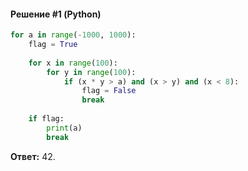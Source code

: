 #### Решение #1 (Python)
```python
for a in range(-1000, 1000):
    flag = True
    
    for x in range(100):
        for y in range(100):
            if (x * y > a) and (x > y) and (x < 8):
                flag = False
                break
    
    if flag:
        print(a)
        break
```
**Ответ:** 42.
